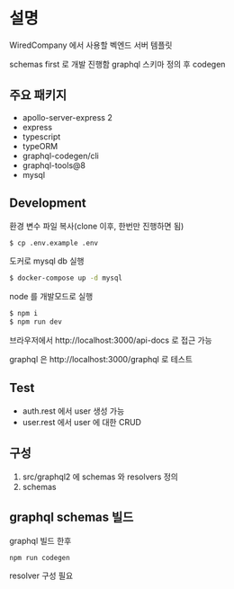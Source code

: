 # 설명
WiredCompany 에서 사용할 벡엔드 서버 템플릿

schemas first 로 개발 진행함
graphql 스키마 정의 후 codegen


## 주요 패키지
* apollo-server-express 2
* express
* typescript
* typeORM
* graphql-codegen/cli
* graphql-tools@8
* mysql
## Development

환경 변수 파일 복사(clone 이후, 한번만 진행하면 됨)
```sh
$ cp .env.example .env
```

도커로 mysql db 실행
```sh
$ docker-compose up -d mysql
```

node 를 개발모드로 실행
```sh
$ npm i
$ npm run dev
```

브라우저에서 http://localhost:3000/api-docs 로 접근 가능

graphql 은 http://localhost:3000/graphql 로 테스트


## Test
* auth.rest 에서 user 생성 가능
* user.rest 에서 user 에 대한 CRUD

## 구성
1. src/graphql2 에 schemas 와 resolvers 정의
2. schemas

## graphql schemas 빌드
graphql 빌드 한후
```sh
npm run codegen
```

resolver 구성 필요

